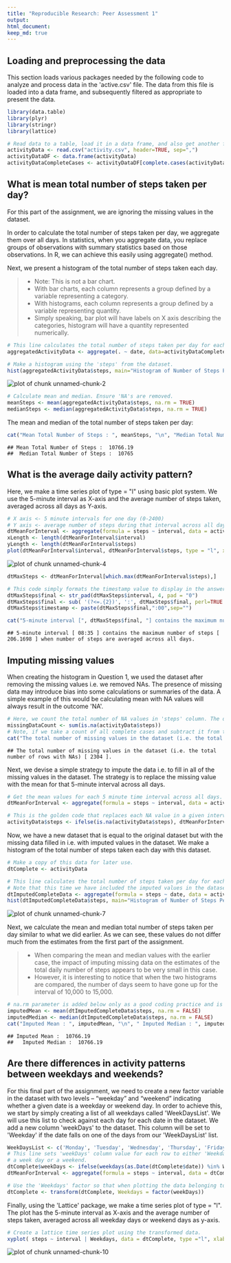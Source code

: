 ```yaml
---
title: "Reproducible Research: Peer Assessment 1"
output: 
html_document:
keep_md: true
---
```



## Loading and preprocessing the data
This section loads various packages needed by the following code to analyze and process data in the 'active.csv' file. The data from this file is loaded into a data frame, and subsequently filtered as appropriate to present the data.

```r
library(data.table)
library(plyr)
library(stringr)
library(lattice)

# Read data to a table, load it in a data frame, and also get another frame that ignores the missing values.
activityData <- read.csv("activity.csv", header=TRUE, sep=",")
activityDataDF <- data.frame(activityData)
activityDataCompleteCases <- activityDataDF[complete.cases(activityData),]
```

## What is mean total number of steps taken per day?
For this part of the assignment, we are ignoring the missing values in the dataset.

In order to calculate the total number of steps taken per day, we aggregate them over all days.
In statistics, when you aggregate data, you replace groups of observations with summary statistics based on those observations. In R, we can achieve this easily using aggregate() method.

Next, we present a histogram of the total number of steps taken each day. 

> - Note: This is not a bar chart. 
> - With bar charts, each column represents a group defined by a variable representing a category. 
> - With histograms, each column represents a group defined by a variable representing quantity. 
> - Simply speaking, bar plot will have labels on X axis describing the categories, histogram will have a quantity represented numerically.


```r
# This line calculates the total number of steps taken per day for each day in the dataset.
aggregatedActivityData <- aggregate(. ~ date, data=activityDataCompleteCases, FUN=sum)

# Make a histogram using the 'steps' from the dataset.
hist(aggregatedActivityData$steps, main="Histogram of Number of Steps Per Day", xlab = "Number of Steps", ylab = "Number of Days")
```

![plot of chunk unnamed-chunk-2](figure/unnamed-chunk-2-1.png) 

```r
# Calculate mean and median. Ensure 'NA's are removed.
meanSteps <- mean(aggregatedActivityData$steps, na.rm = TRUE)
medianSteps <- median(aggregatedActivityData$steps, na.rm = TRUE)
```

The mean and median of the total number of steps taken per day:

```r
cat("Mean Total Number of Steps : ", meanSteps, "\n", "Median Total Number of Steps : ", medianSteps)
```

```
## Mean Total Number of Steps :  10766.19 
##  Median Total Number of Steps :  10765
```

## What is the average daily activity pattern?
Here, we make a time series plot of type = "l" using basic plot system. We use the 5-minute interval as X-axis and the average number of steps taken, averaged across all days as Y-axis. 

```r
# X axis <- 5 minute intervals for one day (0-2400)
# Y axis <- average number of steps during that interval across all days. Use only complete cases.
dtMeanForInterval <- aggregate(formula = steps ~ interval, data = activityDataCompleteCases, FUN = mean)
xLength <- length(dtMeanForInterval$interval)
yLength <- length(dtMeanForInterval$steps)
plot(dtMeanForInterval$interval, dtMeanForInterval$steps, type = "l", xlab = "5 Minute Intervals for One Day", ylab = "Avg Number of Steps Across All Days", col = "blue")
```

![plot of chunk unnamed-chunk-4](figure/unnamed-chunk-4-1.png) 

```r
dtMaxSteps <- dtMeanForInterval[which.max(dtMeanForInterval$steps),]

# This code simply formats the timestamp value to display in the answer.
dtMaxSteps$final <- str_pad(dtMaxSteps$interval, 4, pad = "0")
dtMaxSteps$final <- sub( '(?<=.{2})', ':', dtMaxSteps$final, perl=TRUE )
dtMaxSteps$timestamp <- paste(dtMaxSteps$final,":00",sep="")

cat("5-minute interval [", dtMaxSteps$final, "] contains the maximum number of steps [", dtMaxSteps$steps, "] when number of steps are averaged across all days." )
```

```
## 5-minute interval [ 08:35 ] contains the maximum number of steps [ 206.1698 ] when number of steps are averaged across all days.
```

## Imputing missing values
When creating the histogram in Question 1, we used the dataset after removing the missing values i.e. we removed NAs. The presence of missing data may introduce bias into some calculations or summaries of the data. A simple example of this would be calculating mean with NA values will always result in the outcome 'NA'.

```r
# Here, we count the total number of NA values in 'steps' column. The other two columns do not have any NAV values.
missingDataCount <- sum(is.na(activityData$steps))
# Note, if we take a count of all complete cases and subtract it from the total number of records in original dataset, we still get the same result.
cat("The total number of missing values in the dataset (i.e. the total number of rows with NAs) [", missingDataCount, "].")
```

```
## The total number of missing values in the dataset (i.e. the total number of rows with NAs) [ 2304 ].
```

Next, we devise a simple strategy to impute the data i.e. to fill in all of the missing values in the dataset. 
The strategy is to replace the missing value with the mean for that 5-minute interval across all days.

```r
# Get the mean values for each 5 minute time interval across all days.
dtMeanForInterval <- aggregate(formula = steps ~ interval, data = activityData, FUN = mean)

# This is the golden code that replaces each NA value in a given interval with the mean value of that interval across all days.
activityData$steps <- ifelse(is.na(activityData$steps), dtMeanForInterval$steps[match(activityData$interval, dtMeanForInterval$interval)], activityData$steps)
```

Now, we have a new dataset that is equal to the original dataset but with the missing data filled in i.e. with imputed values in the dataset. We make a histogram of the total number of steps taken each day with this dataset. 

```r
# Make a copy of this data for later use.
dtComplete <- activityData

# This line calculates the total number of steps taken per day for each day in the dataset.
# Note that this time we have included the imputed values in the dataset.
dtImputedCompleteData <- aggregate(formula = steps ~ date, data = activityData, FUN = sum)
hist(dtImputedCompleteData$steps, main="Histogram of Number of Steps Per Day Imputed NAs", xlab = "Number of Steps", ylab = "Number of Days")
```

![plot of chunk unnamed-chunk-7](figure/unnamed-chunk-7-1.png) 

Next, we calculate the mean and median total number of steps taken per day similar to what we did earlier. As we can see, these values do not differ much from the estimates from the first part of the assignment. 
> - When comparing the mean and median values with the earlier case, the impact of imputing missing data on the estimates of the total daily number of steps appears to be very small in this case. 
> - However, it is interesting to notice that when the two histograms are compared, the number of days seem to have gone up for the interval of 10,000 to 15,000.


```r
# na.rm parameter is added below only as a good coding practice and is probably needed here as the dataset should not have any NA values in the first place.
imputedMean <- mean(dtImputedCompleteData$steps, na.rm = FALSE)
imputedMedian <- median(dtImputedCompleteData$steps, na.rm = FALSE)
cat("Imputed Mean : ", imputedMean, "\n", " Imputed Median : ", imputedMedian)
```

```
## Imputed Mean :  10766.19 
##   Imputed Median :  10766.19
```

## Are there differences in activity patterns between weekdays and weekends?
For this final part of the assignment, we need to create a new factor variable in the dataset with two levels – “weekday” and “weekend” indicating whether a given date is a weekday or weekend day. 
In order to achieve this, we start by simply creating a list of all weekdays called 'WeekDaysList'. We will use this list to check against each day for each date in the dataset. 
We add a new column 'weekDays' to the dataset. This column will be set to 'Weekday' if the date falls on one of the days from our 'WeekDaysList' list.

```r
WeekDaysList <- c('Monday', 'Tuesday', 'Wednesday', 'Thursday', 'Friday')
# This line sets 'weekDays' column value for each row to either 'Weekday' or 'Weekend' depending upon whether the date falls on 
# a week day or a weekend.
dtComplete$weekDays <- ifelse(weekdays(as.Date(dtComplete$date)) %in% WeekDaysList, 'Weekday', 'Weekend')
dtMeanForInterval <- aggregate(formula = steps ~ interval, data = dtComplete, FUN = mean)

# Use the 'Weekdays' factor so that when plotting the data belonging to week days appears on one panel and the weekend data appears on second panel.
dtComplete <- transform(dtComplete, Weekdays = factor(weekDays))
```

Finally, using the 'Lattice' package, we make a time series plot of type = "l". The plot has the 5-minute interval as X-axis and the average number of steps taken, averaged across all weekday days or weekend days as y-axis.

```r
# Create a lattice time series plot using the transformed data.
xyplot( steps ~ interval | Weekdays, data = dtComplete, type ="l", xlab ="Interval", ylab="Number of Steps", layout = c(1,2))
```

![plot of chunk unnamed-chunk-10](figure/unnamed-chunk-10-1.png) 
